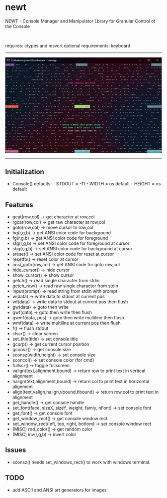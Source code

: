 # newt
NEWT - Console Manager and Manipulator Lbrary for Granular Control of the Console

<br>

requires: ctypes and msvcrt
optional requirements: keyboard

<hr>

![](img/1.png)

<hr>

## Initialization
  - Console()
    defaults:
        - STDOUT = -11
        - WIDTH = os default
        - HEIGHT = os default

## Features
- gcat(row,col) -> get character at row,col
- rgcat(row,col) -> get raw character at row,col
- goto(row,col) -> move cursor to row,col
- bg(r,g,b) -> get ANSI color code for background
- fg(r,g,b) -> get ANSI color code for foreground
- sfg(r,g,b) -> set ANSI color code for foreground at cursor
- sbg(r,g,b) -> set ANSI color code for background at cursor
- sreset() -> set ANSI color code for reset at cursor
- resetfb() -> reset color at cursor
- ansi_goto(row,col) -> get ANSI code for goto row,col
- hide_cursor() -> hide cursor
- show_cursor() -> show cursor
- getch() -> read single character from stdin
- getch_raw() -> read raw single character from stdin
- input(prompt) -> read string from stdin with prompt
- w(data) -> write data to stdout at current pos
- wf(data) -> write data to stdout at current pos then flush
- gw(data) -> goto then write
- gwf(data) -> goto then write then flush
- gwmf(data, pos) -> goto then write multiline then flush
- wmf(data) -> write multiline at current pos then flush
- f() -> flush stdout
- clscr() -> clear screen
- set_title(title) -> set console title
- gcurp() -> get current cursor position
- gconsz() -> get console size
- sconsz(width,height) -> set console size
- sconcol() -> set console color (for cmd)
- fullscr() -> toggle fullscreen
- valign(text,alignment,bound) -> return row to print text in vertical alignment
- halign(text,alignment,bound) -> return col to print text in horizontal alignment
- align(text,valign,halign,vbound,hbound) -> return row,col to print text in alignment
- get_handle() -> get console handle
- set_font(face, sizeX, sizeY, weight, famly, nFont) -> set console font
- get_font() -> get console font
- get_window_rect() -> get console window rect
- set_window_rect(left, top, right, bottom) -> set console window rect
- (MISC) rnd_color() -> get random color
- (MISC) inv(r,g,b) -> invert color

## Issues
- sconsz() needs set_windows_rect() to work with windows terminal.

## TODO
- add ASCII and ANSI art generators for images

